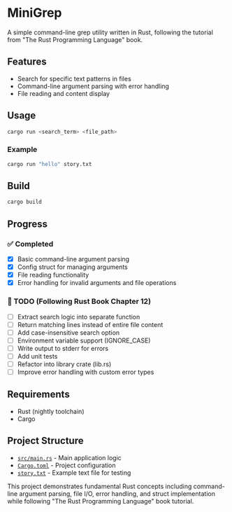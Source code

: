 # MiniGrep

A simple command-line grep utility written in Rust, following the tutorial from "The Rust Programming Language" book.

## Features

- Search for specific text patterns in files
- Command-line argument parsing with error handling
- File reading and content display

## Usage

```bash
cargo run <search_term> <file_path>
```

### Example

```bash
cargo run "hello" story.txt
```

## Build

```bash
cargo build
```

## Progress

### ✅ Completed
- [x] Basic command-line argument parsing
- [x] Config struct for managing arguments
- [x] File reading functionality
- [x] Error handling for invalid arguments and file operations

### 🚧 TODO (Following Rust Book Chapter 12)
- [ ] Extract search logic into separate function
- [ ] Return matching lines instead of entire file content
- [ ] Add case-insensitive search option
- [ ] Environment variable support (IGNORE_CASE)
- [ ] Write output to stderr for errors
- [ ] Add unit tests
- [ ] Refactor into library crate (lib.rs)
- [ ] Improve error handling with custom error types

## Requirements

- Rust (nightly toolchain)
- Cargo

## Project Structure

- [`src/main.rs`](src/main.rs) - Main application logic
- [`Cargo.toml`](Cargo.toml) - Project configuration
- [`story.txt`](story.txt) - Example text file for testing

This project demonstrates fundamental Rust concepts including command-line argument parsing, file I/O, error handling, and struct implementation while following "The Rust Programming Language" book tutorial.